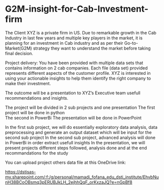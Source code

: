 # G2M-insight-for-Cab-Investment-firm
The Client  XYZ is a private firm in US. Due to remarkable growth in the Cab Industry in last few years and multiple key players in the market, it is planning for an investment in Cab industry and as per their Go-to-Market(G2M) strategy they want to understand the market before taking final decision.  

Project delivery:
You have been provided with multiple data sets that contains information on 2 cab companies. Each file (data set) provided represents different aspects of the customer profile. XYZ is interested in using your actionable insights to help them identify the right company to make their investment. 

The outcome  will be a presentation to XYZ’s Executive team usefull recommendations and insights. 

The project will be divided in  2 sub projects and one presentation
   The first project  will be done in python  
   The second in  PowerBi 
   The presentation will be done in PowerPoint

In the first sub project, we will do essentially exploratory data analysis, data preprocessing and generate an output dataset which will be input for the second sub project 
In the second sub project, advanced analysis will done in PowerBi in order extract usefull insights
In the presentation, we will present projects different steps followed, analysis done and at the end recommandations for the study

   
You can upload project others data file at this OneDrive link:



https://dstisas-my.sharepoint.com/:f:/g/personal/mamadi_fofana_edu_dsti_institute/EhvbNunH38BCoOBsmq3pERUBJkLH_2ejhhQqF_orKxzaJQ?e=nGpBf8
